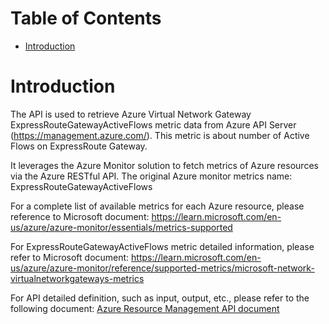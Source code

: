 # Table of Contents
- [Introduction](#introduction)


# Introduction <a name="introduction"></a>
The API is used to retrieve Azure Virtual Network Gateway ExpressRouteGatewayActiveFlows metric data from Azure API Server (https://management.azure.com/). This metric is about number of Active Flows on ExpressRoute Gateway.



It leverages the Azure Monitor solution to fetch metrics of Azure resources via the Azure RESTful API. The original Azure monitor metrics name: ExpressRouteGatewayActiveFlows



For a complete list of available metrics for each Azure resource, please reference to Microsoft document: https://learn.microsoft.com/en-us/azure/azure-monitor/essentials/metrics-supported 

For ExpressRouteGatewayActiveFlows metric detailed information, please refer to Microsoft document: https://learn.microsoft.com/en-us/azure/azure-monitor/reference/supported-metrics/microsoft-network-virtualnetworkgateways-metrics

For API detailed definition, such as input, output, etc., please refer to the following document:
[Azure Resource Management API document](https://learn.microsoft.com/en-us/rest/api/monitor/metrics/list?view=rest-monitor-2023-10-01&tabs=HTTP)